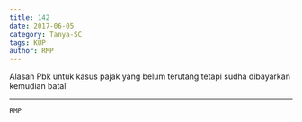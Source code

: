 ```yaml
---
title: 142
date: 2017-06-05
category: Tanya-SC
tags: KUP
author: RMP
---
```


Alasan Pbk untuk kasus pajak yang belum terutang tetapi sudha dibayarkan kemudian batal

---



`RMP`
